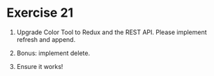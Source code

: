 # Exercise 21

1. Upgrade Color Tool to Redux and the REST API. Please implement refresh and append.

2. Bonus: implement delete.

3. Ensure it works!
